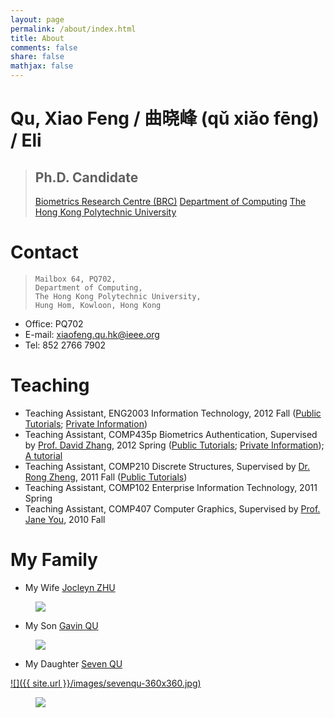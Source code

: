 ```yaml
---
layout: page
permalink: /about/index.html
title: About
comments: false
share: false
mathjax: false
---
```


# Qu, Xiao Feng / 曲晓峰 (qǔ xiǎo fēng) / Eli

> Ph.D. Candidate
> ---
> [Biometrics Research Centre (BRC)](http://www4.comp.polyu.edu.hk/~biometrics)
> [Department of Computing](http://www.comp.polyu.edu.hk)
> [The Hong Kong Polytechnic University](http://www.polyu.edu.hk)

# Contact

>     Mailbox 64, PQ702,
>     Department of Computing,
>     The Hong Kong Polytechnic University,
>     Hung Hom, Kowloon, Hong Kong

+ Office: PQ702
+ E-mail: xiaofeng.qu.hk@ieee.org
+ Tel: 852 2766 7902

# Teaching

+ Teaching Assistant, ENG2003 Information Technology, 2012 Fall (<a href="https://github.com/quxiaofeng/eng2003" target="_blank">Public Tutorials</a>; <a href="https://bitbucket.org/quxiaofeng/eng2003" target="_blank">Private Information</a>)
+ Teaching Assistant, COMP435p Biometrics Authentication, Supervised by [Prof. David Zhang](http://www4.comp.polyu.edu.hk/~csdzhang/), 2012 Spring (<a href="https://github.com/quxiaofeng/COMP435p" target="_blank">Public Tutorials</a>; <a href="https://bitbucket.org/quxiaofeng/comp435p" target="_blank">Private Information</a>); <a href="http://COMP435p.tk">A tutorial</a>
+ Teaching Assistant, COMP210 Discrete Structures, Supervised by <a href="http://www.cas.mcmaster.ca/~rzheng/">Dr. Rong Zheng</a>, 2011 Fall (<a href="https://github.com/quxiaofeng/comp210tut" target="_blank">Public Tutorials</a>)
+ Teaching Assistant, COMP102 Enterprise Information Technology, 2011 Spring
+ Teaching Assistant, COMP407 Computer Graphics, Supervised by [Prof. Jane You](http://www4.comp.polyu.edu.hk/~csyjia/profile_JaneYou.pdf), 2010 Fall


# My Family

+ My Wife [Jocleyn ZHU](http://www.jocelynzhu.tk)

<figure><a href="http://www.jocelynzhu.tk"><img src="{{ site.url }}/images/jocelynzhu-400x400.jpg"></a></figure>

+ My Son [Gavin QU](http://www.gavinqu.tk)

<figure><a href="http://www.gavinqu.tk"><img src="{{ site.url }}/images/gavinqu-600x331.jpg"></a></figure>

+ My Daughter [Seven QU](http://www.sevenqu.tk)

[![]({{ site.url }}/images/sevenqu-360x360.jpg)](http://www.sevenqu.tk)

<a href="http://www.sevenqu.tk">
  <figure>
    <img src="{{ site.url }}/images/sevenqu-360x360.jpg" />
  </figure>
</a>

